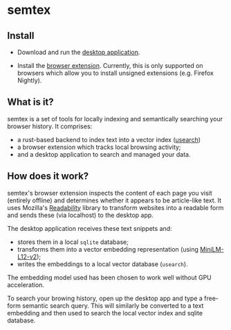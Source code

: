 # semtex

## Install
- Download and run the [desktop application](https://github.com/scalar-dev/semtex/releases/download/v0.1.2/semtex_0.1.0_amd64.AppImage).

- Install the [browser extension](https://github.com/scalar-dev/semtex/releases/download/v0.1.2/semtex_browser_extension-0.1.0.zip). Currently, this is only supported on browsers which allow you to install unsigned extensions (e.g. Firefox Nightly).

## What is it?
semtex is a set of tools for locally indexing and semantically searching
your browser history. It comprises:
- a rust-based backend to index text into a vector index ([usearch](https://github.com/unum-cloud/usearch))
- a browser extension which tracks local browsing activity;
- and a desktop application to search and managed your data.

## How does it work?
semtex's browser extension inspects the content of each page you visit (entirely offline) and determines whether it appears to be article-like text. It uses Mozilla's [Readability](https://github.com/mozilla/readability) library to transform websites into a readable form and sends these (via localhost) to the desktop app.

The desktop application receives these text snippets and:
 - stores them in a local `sqlite` database;
 - transforms them into a vector embedding representation (using [MiniLM-L12-v2](https://huggingface.co/sentence-transformers/all-MiniLM-L12-v2));
 - writes the embeddings to a local vector database (`usearch`).

 The embedding model used has been chosen to work well without GPU acceleration.

To search your browing history, open up the desktop app and type a free-form semantic search query. This will similarly be converted to a text embedding and then used to search the local vector index and sqlite database.
